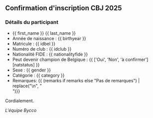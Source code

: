 ## Confirmation d'inscription CBJ 2025

### Détails du participant

- {{ first_name }} {{ last_name }}
- Année de naissance : {{ birthyear }}
- Matricule : {{ idbel }}
- Numéro de club : {{ idclub }}
- Nationalité FIDE : {{ nationalityfide }}
- Peut devenir champion de Belgique : {{ ['Oui', 'Non', 'à confirmer'][natstatus] }}
- Sexe : {{ gender }}
- Catégorie : {{ category }}
- Remarques: {{ (remarks if remarks else "Pas de remarques") | replace("\n", "<br>")}}


Cordialement.

_L'équipe Bycco_
